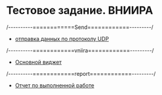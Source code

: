 # Тестовое задание. ВНИИРА
/----------============Send============---------/
* [отправка данных по протоколу UDP](https://github.com/o0white0o/Vniira/tree/master/Send_new)

/----------============vniira============---------/
* [Основной виджет](https://github.com/o0white0o/Vniira/tree/master/vniira)

/----------============report============---------/
* [Отчет по выполненной работе](https://github.com/o0white0o/Vniira/tree/master/report)


